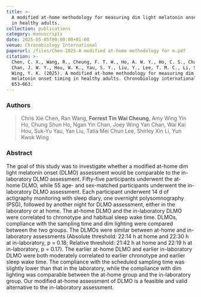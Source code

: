 ```yaml
---
title: >-
  A modified at-home methodology for measuring dim light melatonin onset timing
  in healthy adults.
collection: publications
category: manuscripts
date: 2025-05-05T00:00:00+01:00
venue: Chronobiology International
paperurl: /files/Chen-2025-A modified at-home methodology for m.pdf
citation: >-
  Chen, C. X., Wang, R., Cheung, F. T. W., Ho, A. W. Y., Ho, C. S., Chan, N. Y.,
  Chan, J. W. Y., Hou, W. K., Yau, S. Y., Liu, Y., Lee, T. M. C., Li, S. X., &
  Wing, Y. K. (2025). A modified at-home methodology for measuring dim light
  melatonin onset timing in healthy adults. Chronobiology international, 42(5),
  653–663.
---
```

### Authors

> Chris Xie Chen, Ran Wang, **Forrest Tin Wai Cheung**, Amy Wing Yin Ho, Chung Shun Ho, Ngan Yin Chan, Joey Wing Yan Chan, Wai Kai Hou, Suk-Yu Yau, Yan Liu, Tatia Mei Chun Lee, Shirley Xin Li, Yun Kwok Wing

### Abstract

The goal of this study was to investigate whether a modified at-home dim light melatonin onset (DLMO) assessment would be comparable to the in-laboratory DLMO assessment. Fifty-five participants underwent the at-home DLMO, while 55 age- and sex-matched participants underwent the in-laboratory DLMO assessment. Each participant underwent 14 d of actigraphy monitoring with sleep diary, one overnight polysomnography (PSG), followed by another night for DLMO assessment, either in the laboratory or at home. The at-home DLMO and the in-laboratory DLMO were correlated to chronotype and habitual sleep wake time. DLMOs, compliance with the sampling time and dim lighting were compared between the two groups. The DLMOs were similar between at-home and in-laboratory assessments (Absolute threshold: 22:14 h at home and 22:30 h at in-laboratory, p = 0.18; Relative threshold: 21:42 h at home and 22:19 h at in-laboratory, p = 0.17). The earlier at-home DLMO and earlier in-laboratory DLMO were both moderately correlated to earlier chronotype and earlier sleep wake time. The compliance with the scheduled sampling time was slightly lower than that in the laboratory, while the compliance with dim lighting was comparable between the at-home group and the in-laboratory group. Our modified at-home assessment of DLMO is a feasible and valid alternative to the in-laboratory assessment.